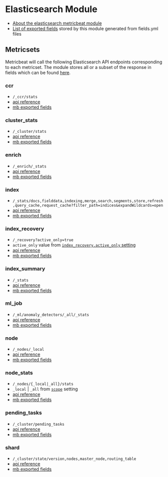 # Elasticsearch Module

- [About the elasticsearch metricbeat module](https://www.elastic.co/guide/en/beats/metricbeat/current/metricbeat-module-elasticsearch.html)
- [List of exported fields](https://www.elastic.co/guide/en/beats/metricbeat/current/exported-fields-elasticsearch.html) stored by this module generated from fields.yml files

## Metricsets

Metricbeat will call the following Elasticsearch API endpoints corresponding to each metricset.  The module stores all or a subset of the response in fields which can be found [here](https://www.elastic.co/guide/en/beats/metricbeat/current/exported-fields-elasticsearch.html).
### ccr
- `/_ccr/stats`
- [api reference](https://www.elastic.co/guide/en/elasticsearch/reference/current/ccr-get-stats.html)
- [mb exported fields](https://www.elastic.co/guide/en/beats/metricbeat/current/exported-fields-elasticsearch.html#_ccr)

### cluster_stats
- `/_cluster/stats`
- [api reference](https://www.elastic.co/guide/en/elasticsearch/reference/current/cluster-stats.html)
- [mb exported fields](https://www.elastic.co/guide/en/beats/metricbeat/current/exported-fields-elasticsearch.html#_cluster_stats)

### enrich
- `/_enrich/_stats`
- [api reference](https://www.elastic.co/guide/en/elasticsearch/reference/current/enrich-stats-api.html)
- [mb exported fields](https://www.elastic.co/guide/en/beats/metricbeat/current/exported-fields-elasticsearch.html#_enrich)

### index
-  `/_stats/docs,fielddata,indexing,merge,search,segments,store,refresh,query_cache,request_cache?filter_path=indices&expandWildcards=open`
- [api reference](https://www.elastic.co/guide/en/elasticsearch/reference/current/indices-stats.html)
- [mb exported fields](https://www.elastic.co/guide/en/beats/metricbeat/current/exported-fields-elasticsearch.html#_index_3)

### index_recovery
- `/_recovery?active_only=true`
- `active_only` value from [`index_recovery.active_only` setting](https://www.elastic.co/guide/en/beats/metricbeat/current/metricbeat-metricset-elasticsearch-index_recovery.html)
- [api reference](https://www.elastic.co/guide/en/elasticsearch/reference/current/indices-recovery.html)
- [mb exported fields](https://www.elastic.co/guide/en/beats/metricbeat/current/exported-fields-elasticsearch.html#_index_recovery)

### index_summary
- `/_stats`
- [api reference](https://www.elastic.co/guide/en/elasticsearch/reference/current/indices-stats.html)
- [mb exported fields](https://www.elastic.co/guide/en/beats/metricbeat/current/exported-fields-elasticsearch.html#_index_summary)

### ml_job
- `/_ml/anomaly_detectors/_all/_stats`
- [api reference](https://www.elastic.co/guide/en/elasticsearch/reference/current/ml-get-job.html)
- [mb exported fields](https://www.elastic.co/guide/en/beats/metricbeat/current/exported-fields-elasticsearch.html#_ml_job)

### node
- `/_nodes/_local`
- [api reference](https://www.elastic.co/guide/en/elasticsearch/reference/current/cluster-nodes-info.html)
- [mb exported fields](https://www.elastic.co/guide/en/beats/metricbeat/current/exported-fields-elasticsearch.html#_node_2)

### node_stats
- `/_nodes/{_local|_all}/stats`
- `_local` | `_all` from [`scope`](https://www.elastic.co/guide/en/elasticsearch/reference/current/configuring-metricbeat.html#CO490-2) setting
- [api reference](https://www.elastic.co/guide/en/elasticsearch/reference/current/cluster-nodes-info.html)
- [mb exported fields](https://www.elastic.co/guide/en/beats/metricbeat/current/exported-fields-elasticsearch.html#_node_stats)
### pending_tasks
- `/_cluster/pending_tasks`
- [api reference](https://www.elastic.co/guide/en/elasticsearch/reference/current/cluster-pending.html)
- [mb exported fields](https://www.elastic.co/guide/en/beats/metricbeat/current/exported-fields-elasticsearch.html#_cluster_pending_task)
### shard
-  `/_cluster/state/version,nodes,master_node,routing_table`
- [api reference](https://www.elastic.co/guide/en/elasticsearch/reference/current/cluster-state.html)
- [mb exported fields](https://www.elastic.co/guide/en/beats/metricbeat/current/exported-fields-elasticsearch.html#_shard)